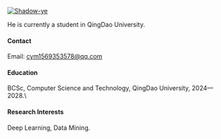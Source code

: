 

[![Shadow-ye](https://img.shields.io/badge/senli1073-github-blue?logo=github)](https://github.com/Shadow-ye)

He is currently a student in QingDao University.

#### Contact

Email: cym1569353578@qq.com

#### Education
BCSc, Computer Science and Technology, QingDao University, 2024—2028.\

#### Research Interests
Deep Learning, Data Mining.

